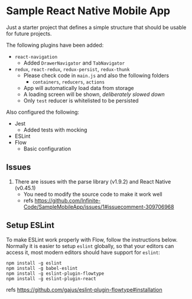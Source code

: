 Sample React Native Mobile App
==============================

Just a starter project that defines a simple structure that should be usable for future projects.

The following plugins have been added:

 * `react-navigation`
	 * Added `DrawerNavigator` and `TabNavigator`
 * `redux`, `react-redux`, `redux-persist`, `redux-thunk`
	 * Please check code in `main.js` and also the following folders
		 * `containers`, `reducers`, `actions`
	 * App will automatically load data from storage
	 * A loading screen will be shown, _deliberately slowed down_
	 * Only `test` reducer is whitelisted to be persisted

Also configured the following:

 * Jest
	 * Added tests with mocking
 * ESLint
 * Flow
	 * Basic configuration

Issues
------
1. There are issues with the parse library (v1.9.2) and React Native (v0.45.1)
	* You need to modify the source code to make it work well
	* refs https://github.com/Infinite-Code/SampleMobileApp/issues/1#issuecomment-309706968

Setup ESLint
------------
To make ESLint work properly with Flow, follow the instructions below. Normally it is easier to setup `eslint` globally, so that your editors can access it, most modern editors should have support for `eslint`:

```
npm install -g eslint
npm install -g babel-eslint
npm install -g eslint-plugin-flowtype
npm install -g eslint-plugin-react
```

refs https://github.com/gajus/eslint-plugin-flowtype#installation
